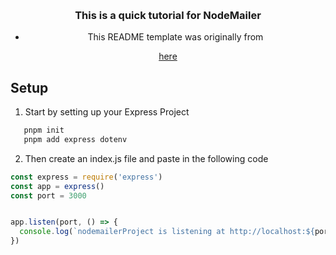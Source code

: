 
<a name="readme-top"></a>



<!-- PROJECT LOGO -->
<br />
<div align="center">
    <h3> This is a quick tutorial for NodeMailer </h3>

*   This README template was originally from 
<a href="https://github.com/othneildrew/Best-README-Template/tree/master">
here
</a>
</div>




<!-- ABOUT THE PROJECT -->
## Setup

1. Start by setting up your Express Project

```js
   pnpm init
   pnpm add express dotenv
   ```

2. Then create an index.js file and paste in the following code
```js
const express = require('express')
const app = express()
const port = 3000


app.listen(port, () => {
  console.log(`nodemailerProject is listening at http://localhost:${port}`)
})
```
   
